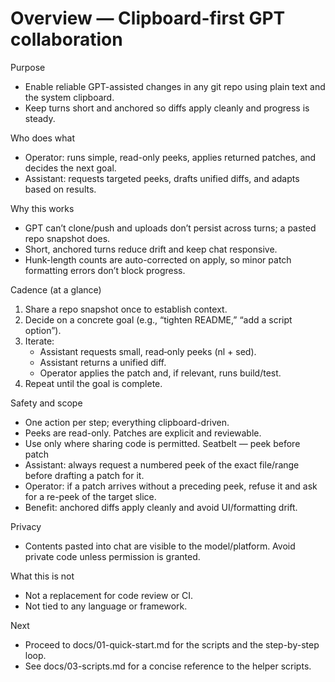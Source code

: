 # Overview — Clipboard-first GPT collaboration

Purpose
- Enable reliable GPT-assisted changes in any git repo using plain text and the system clipboard.
- Keep turns short and anchored so diffs apply cleanly and progress is steady.

Who does what
- Operator: runs simple, read-only peeks, applies returned patches, and decides the next goal.
- Assistant: requests targeted peeks, drafts unified diffs, and adapts based on results.

Why this works
- GPT can’t clone/push and uploads don’t persist across turns; a pasted repo snapshot does.
- Short, anchored turns reduce drift and keep chat responsive.
- Hunk-length counts are auto-corrected on apply, so minor patch formatting errors don’t block progress.

Cadence (at a glance)
1) Share a repo snapshot once to establish context.
2) Decide on a concrete goal (e.g., “tighten README,” “add a script option”).
3) Iterate:
   - Assistant requests small, read‑only peeks (nl + sed).
   - Assistant returns a unified diff.
   - Operator applies the patch and, if relevant, runs build/test.
4) Repeat until the goal is complete.

Safety and scope
- One action per step; everything clipboard-driven.
- Peeks are read-only. Patches are explicit and reviewable.
- Use only where sharing code is permitted.
Seatbelt — peek before patch
- Assistant: always request a numbered peek of the exact file/range before drafting a patch for it.
- Operator: if a patch arrives without a preceding peek, refuse it and ask for a re-peek of the target slice.
- Benefit: anchored diffs apply cleanly and avoid UI/formatting drift.


Privacy
- Contents pasted into chat are visible to the model/platform. Avoid private code unless permission is granted.

What this is not
- Not a replacement for code review or CI.
- Not tied to any language or framework.

Next
- Proceed to docs/01-quick-start.md for the scripts and the step-by-step loop.
- See docs/03-scripts.md for a concise reference to the helper scripts.
